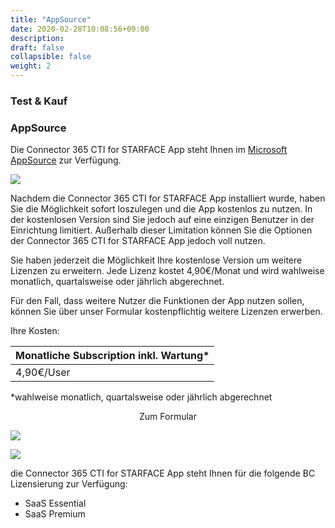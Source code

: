 ```yaml
---
title: "AppSource"
date: 2020-02-28T10:08:56+09:00
description: 
draft: false
collapsible: false
weight: 2
---
```

### Test & Kauf

### AppSource

Die Connector 365 CTI for STARFACE App steht Ihnen im [Microsoft AppSource](https://appsource.microsoft.com/de-de/product/dynamics-365-business-central/pubid.belwaregmbh2%7Caid.connector-365-cti-for-starface%7Cpappid.c2122935-411c-4417-9535-57769feb7e43?tab=overview) zur Verfügung.

![](images/apps/ctiappsourcede.PNG)

Nachdem die Connector 365 CTI for STARFACE App installiert wurde, haben Sie die Möglichkeit sofort loszulegen und die App kostenlos zu nutzen. In der kostenlosen Version sind Sie jedoch auf eine einzigen Benutzer in der Einrichtung limitiert. Außerhalb dieser Limitation können Sie die Optionen der Connector 365 CTI for STARFACE App jedoch voll nutzen.

Sie haben jederzeit die Möglichkeit Ihre kostenlose Version um weitere Lizenzen zu erweitern. Jede Lizenz kostet 4,90€/Monat und wird wahlweise monatlich, quartalsweise oder jährlich abgerechnet.

Für den Fall, dass weitere Nutzer die Funktionen der App nutzen sollen, können Sie über unser Formular kostenpflichtig weitere Lizenzen erwerben.

Ihre Kosten:

| Monatliche Subscription inkl. Wartung* |
|----------------------------------------|
| 4,90€/User                             |

*wahlweise monatlich, quartalsweise oder jährlich abgerechnet

<p style="text-align: center;">
Zum Formular
</p>

[<img src="/images/apps/Forms_CTI.png">](https://forms.office.com/Pages/ResponsePage.aspx?id=wbg8p1B5wk60E37fEWJ6gK10RbLPyuxOs2bKXXZxm8JUN09ISENTR0ZHUkE5R0k4MVBDUVdSWEZJSS4u)

![](images/apps/ctiformsde_removed.PNG)
 
die Connector 365 CTI for STARFACE App steht Ihnen für die folgende BC Lizensierung zur Verfügung:

- SaaS Essential
- SaaS Premium


